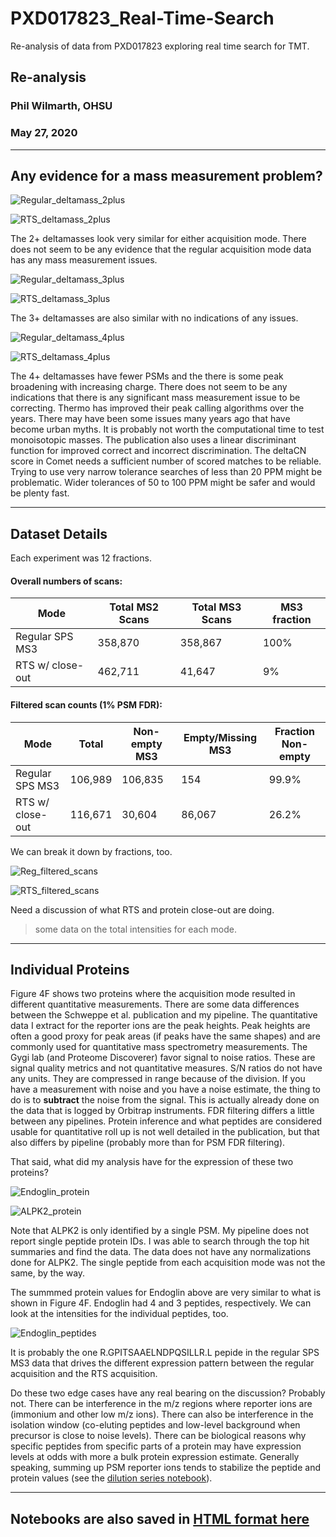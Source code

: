 # PXD017823_Real-Time-Search

Re-analysis of data from PXD017823 exploring real time search for TMT.

## Re-analysis

### Phil Wilmarth, OHSU

### May 27, 2020

---

## Any evidence for a mass measurement problem?

![Regular_deltamass_2plus](images/Regular_deltamass_2plus.png)

![RTS_deltamass_2plus](images/RTS_deltamass_2plus.png)

The 2+ deltamasses look very similar for either acquisition mode. There does not seem to be any evidence that the regular acquisition mode data has any mass measurement issues.

![Regular_deltamass_3plus](images/Regular_deltamass_3plus.png)

![RTS_deltamass_3plus](images/RTS_deltamass_3plus.png)

The 3+ deltamasses are also similar with no indications of any issues.

![Regular_deltamass_4plus](images/Regular_deltamass_4plus.png)

![RTS_deltamass_4plus](images/RTS_deltamass_4plus.png)

The 4+ deltamasses have fewer PSMs and the there is some peak broadening with increasing charge. There does not seem to be any indications that there is any significant mass measurement issue to be correcting. Thermo has improved their peak calling algorithms over the years. There may have been some issues many years ago that have become urban myths. It is probably not worth the computational time to test monoisotopic masses. The publication also uses a linear discriminant function for improved correct and incorrect discrimination. The deltaCN score in Comet needs a sufficient number of scored matches to be reliable. Trying to use very narrow tolerance searches of less than 20 PPM might be problematic. Wider tolerances of 50 to 100 PPM might be safer and would be plenty fast.

---

## Dataset Details

Each experiment was 12 fractions.

#### Overall numbers of scans:

Mode|Total MS2 Scans|Total MS3 Scans|MS3 fraction
----|---------------|---------------|------------
Regular SPS MS3|358,870|358,867|100%
RTS w/ close-out|462,711|41,647|9%

#### Filtered scan counts (1% PSM FDR):

Mode|Total|Non-empty MS3|Empty/Missing MS3|Fraction Non-empty
----|-----|-------------|-----------------|------------------
Regular SPS MS3|106,989|106,835|154|99.9%
RTS w/ close-out|116,671|30,604|86,067|26.2%

We can break it down by fractions, too.

![Reg_filtered_scans](images/Reg_filtered_scans.png)

![RTS_filtered_scans](images/RTS_filtered_scans.png)

Need a discussion of what RTS and protein close-out are doing.

> some data on the total intensities for each mode.

---

## Individual Proteins

Figure 4F shows two proteins where the acquisition mode resulted in different quantitative measurements. There are some data differences between the Schweppe et al. publication and my pipeline. The quantitative data I extract for the reporter ions are the peak heights. Peak heights are often a good proxy for peak areas (if peaks have the same shapes) and are commonly used for quantitative mass spectrometry measurements. The Gygi lab (and Proteome Discoverer) favor signal to noise ratios. These are signal quality metrics and not quantitative measures. S/N ratios do not have any units. They are compressed in range because of the division. If you have a measurement with noise and you have a noise estimate, the thing to do is to **subtract** the noise from the signal. This is actually already done on the data that is logged by Orbitrap instruments. FDR filtering differs a little between any pipelines. Protein inference and what peptides are considered usable for quantitative roll up is not well detailed in the publication, but that also differs by pipeline (probably more than for PSM FDR filtering).  

That said, what did my analysis have for the expression of these two proteins?

![Endoglin_protein](images/Endoglin_protein.png)

![ALPK2_protein](images/ALPK2_protein.png)

Note that ALPK2 is only identified by a single PSM. My pipeline does not report single peptide protein IDs. I was able to search through the top hit summaries and find the data. The data does not have any normalizations done for ALPK2. The single peptide from each acquisition mode was not the same, by the way.

The summmed protein values for Endoglin above are very similar to what is shown in Figure 4F. Endoglin had 4 and 3 peptides, respectively. We can look at the intensities for the individual peptides, too.

![Endoglin_peptides](images/Endoglin_peptides.png)

It is probably the one R.GPITSAAELNDPQSILLR.L pepide in the regular SPS MS3 data that drives the different expression pattern between the regular acquisition and the RTS acquisition.

Do these two edge cases have any real bearing on the discussion? Probably not. There can be interference in the m/z regions where reporter ions are (immonium and other low m/z ions). There can also be interference in the isolation window (co-eluting peptides and low-level background when precursor is close to noise levels). There can be biological reasons why specific peptides from specific parts of a protein may have expression levels at odds with more a bulk protein expression estimate. Generally speaking, summing up PSM reporter ions tends to stabilize the peptide and protein values (see the [dilution series notebook](https://pwilmart.github.io/TMT_analysis_examples/MAN1353_peptides_proteins.html)).

---

## Notebooks are also saved in [HTML format here](https://pwilmart.github.io/PXD017823_Real-Time-Search/)
